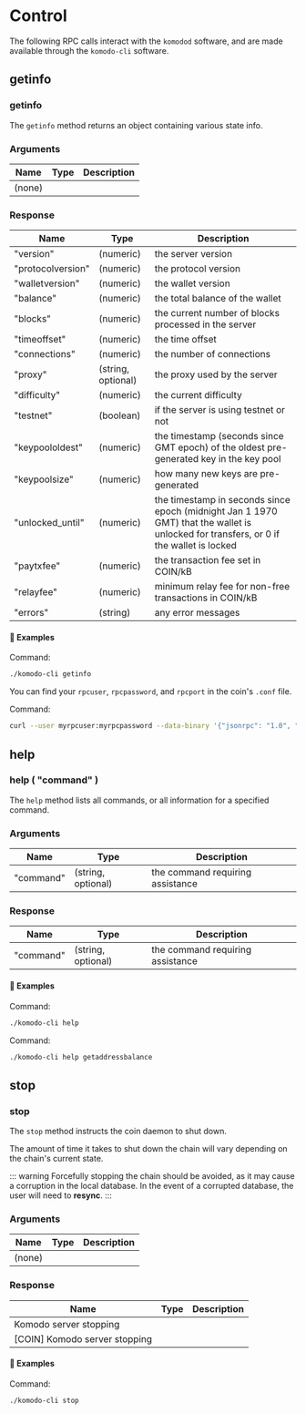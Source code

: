 # Control

The following RPC calls interact with the `komodod` software, and are made available through the `komodo-cli` software.

<!-- These work for KMDLabs chains now, must revisit after they are modded to work for KMD
## getnotarysendmany
### getnotarysendmany
The `getnotarysendmany` method returns a sendmany JSON array with Raddresses of the current notaries.



Examples:

> komodo-cli getnotarysendmany 10
> curl --user myusername --data-binary '{"jsonrpc": "1.0", "id":"curltest", "method": "getnotarysendmany", "params": [10] }' -H 'content-type: text/plain;' http://127.0.0.1:7771/

## getiguanajson-->

## getinfo

### getinfo

The `getinfo` method returns an object containing various state info.

### Arguments

| Name   | Type | Description |
| ------ | ---- | ----------- |
| (none) |      |

### Response

| Name              | Type               | Description                                                                                                                            |
| ----------------- | ------------------ | -------------------------------------------------------------------------------------------------------------------------------------- |
| "version"         | (numeric)          | the server version                                                                                                                     |
| "protocolversion" | (numeric)          | the protocol version                                                                                                                   |
| "walletversion"   | (numeric)          | the wallet version                                                                                                                     |
| "balance"         | (numeric)          | the total balance of the wallet                                                                                                        |
| "blocks"          | (numeric)          | the current number of blocks processed in the server                                                                                   |
| "timeoffset"      | (numeric)          | the time offset                                                                                                                        |
| "connections"     | (numeric)          | the number of connections                                                                                                              |
| "proxy"           | (string, optional) | the proxy used by the server                                                                                                           |
| "difficulty"      | (numeric)          | the current difficulty                                                                                                                 |
| "testnet"         | (boolean)          | if the server is using testnet or not                                                                                                  |
| "keypoololdest"   | (numeric)          | the timestamp (seconds since GMT epoch) of the oldest pre-generated key in the key pool                                                |
| "keypoolsize"     | (numeric)          | how many new keys are pre-generated                                                                                                    |
| "unlocked_until"  | (numeric)          | the timestamp in seconds since epoch (midnight Jan 1 1970 GMT) that the wallet is unlocked for transfers, or 0 if the wallet is locked |
| "paytxfee"        | (numeric)          | the transaction fee set in COIN/kB                                                                                                     |
| "relayfee"        | (numeric)          | minimum relay fee for non-free transactions in COIN/kB                                                                                 |
| "errors"          | (string)           | any error messages                                                                                                                     |

#### :pushpin: Examples

Command:

```bash
./komodo-cli getinfo
```

<collapse-text hidden title="Response">

```json
{
  "version": 1001550,
  "protocolversion": 170003,
  "KMDversion": "0.2.0",
  "notarized": 0,
  "prevMoMheight": 0,
  "notarizedhash": "0000000000000000000000000000000000000000000000000000000000000000",
  "notarizedtxid": "0000000000000000000000000000000000000000000000000000000000000000",
  "notarizedtxid_height": "mempool",
  "KMDnotarized_height": 0,
  "notarized_confirms": 0,
  "walletversion": 60000,
  "balance": 10.16429765,
  "blocks": 459,
  "longestchain": 0,
  "timeoffset": 0,
  "tiptime": 1536624090,
  "connections": 0,
  "proxy": "",
  "difficulty": 1.000026345948652,
  "testnet": false,
  "keypoololdest": 1536262464,
  "keypoolsize": 101,
  "paytxfee": 0.0,
  "relayfee": 0.000001,
  "errors": "",
  "name": "SIDD",
  "p2pport": 9800,
  "rpcport": 9801,
  "magic": -759875707,
  "premine": 10
}
```

</collapse-text>

You can find your `rpcuser`, `rpcpassword`, and `rpcport` in the coin's `.conf` file.

Command:

```bash
curl --user myrpcuser:myrpcpassword --data-binary '{"jsonrpc": "1.0", "id":"curltest", "method": "getinfo", "params": [] }' -H 'content-type: text/plain;' http://127.0.0.1:myrpcport/
```

<collapse-text hidden title="Response">

```json
{
  "result": {
    "version": 1001550,
    "protocolversion": 170003,
    "KMDversion": "0.2.0",
    "notarized": 0,
    "prevMoMheight": 0,
    "notarizedhash": "0000000000000000000000000000000000000000000000000000000000000000",
    "notarizedtxid": "0000000000000000000000000000000000000000000000000000000000000000",
    "notarizedtxid_height": "mempool",
    "KMDnotarized_height": 0,
    "notarized_confirms": 0,
    "walletversion": 60000,
    "balance": 10.16429765,
    "blocks": 459,
    "longestchain": 0,
    "timeoffset": 0,
    "tiptime": 1536624090,
    "connections": 0,
    "proxy": "",
    "difficulty": 1.000026345948652,
    "testnet": false,
    "keypoololdest": 1536262464,
    "keypoolsize": 101,
    "relayfee": 1e-6,
    "paytxfee": 0,
    "errors": "",
    "name": "SIDD",
    "p2pport": 9800,
    "rpcport": 9801,
    "magic": -759875707,
    "premine": 10
  },
  "error": null,
  "id": "curltest"
}
```

</collapse-text>

## help

### help ( "command" )

The `help` method lists all commands, or all information for a specified command.

### Arguments

| Name      | Type               | Description                      |
| --------- | ------------------ | -------------------------------- |
| "command" | (string, optional) | the command requiring assistance |

### Response

| Name      | Type               | Description                      |
| --------- | ------------------ | -------------------------------- |
| "command" | (string, optional) | the command requiring assistance |

#### :pushpin: Examples

Command:

```bash
./komodo-cli help
```

<collapse-text hidden title="Response">

```bash
== Addressindex ==
getaddressbalance
getaddressdeltas
getaddressmempool
getaddresstxids
getaddressutxos
getsnapshot

== Auction ==
auctionaddress [pubkey]

== Blockchain ==
coinsupply <height>
getbestblockhash
getblock "hash|height" ( verbose )
getblockchaininfo
getblockcount

getblockhash index
getblockhashes timestamp
getblockheader "hash" ( verbose )
getchaintips
getdifficulty

........ (other responses omitted for brevity)
```

</collapse-text>

Command:

```bash
./komodo-cli help getaddressbalance
```

<collapse-text hidden title="Response">

```bash
Returns the balance for an address(es) (requires addressindex to be enabled).

Arguments:
{
  "addresses"
    [
      "address"  (string) The base58check encoded address
      ,...
    ]
}

Result:
{
  "balance"  (string) The current balance in satoshis
  "received"  (string) The total number of satoshis received (including change)
}

Examples:
> komodo-cli getaddressbalance '{"addresses": ["RY5LccmGiX9bUHYGtSWQouNy1yFhc5rM87"]}'
> curl --user myusername --data-binary '{"jsonrpc": "1.0", "id":"curltest", "method": "getaddressbalance", "params": [{"addresses": ["RY5LccmGiX9bUHYGtSWQouNy1yFhc5rM87"]}] }' -H 'content-type: text/plain;' http://127.0.0.1:7771/
```

</collapse-text>

## stop

### stop

The `stop` method instructs the coin daemon to shut down.

The amount of time it takes to shut down the chain will vary depending on the chain's current state.

::: warning
Forcefully stopping the chain should be avoided, as it may cause a corruption in the local database. In the event of a corrupted database, the user will need to <b>resync</b>.
:::

### Arguments

| Name   | Type | Description |
| ------ | ---- | ----------- |
| (none) |      |

### Response

| Name                          | Type | Description |
| ----------------------------- | ---- | ----------- |
| Komodo server stopping        |      |
| [COIN] Komodo server stopping |      |

#### :pushpin: Examples

Command:

```bash
./komodo-cli stop
```

<collapse-text hidden title="Response">

```bash
"Komodo server stopping"
```

</collapse-text>
